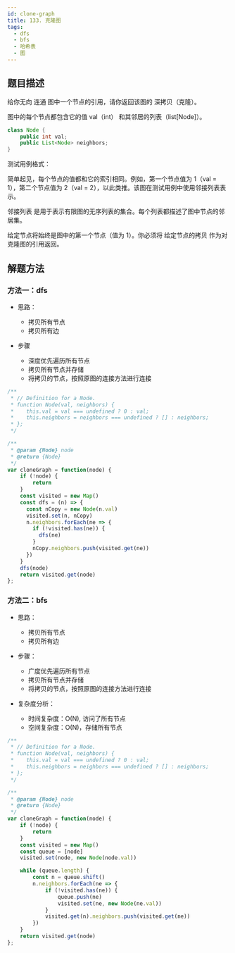 ```yaml
---
id: clone-graph
title: 133. 克隆图
tags:
  - dfs
  - bfs
  - 哈希表
  - 图
---
```


## 题目描述

给你无向 连通 图中一个节点的引用，请你返回该图的 深拷贝（克隆）。

图中的每个节点都包含它的值 val（int） 和其邻居的列表（list[Node]）。

```java
class Node {
    public int val;
    public List<Node> neighbors;
}
```

测试用例格式：

简单起见，每个节点的值都和它的索引相同。例如，第一个节点值为 1（val = 1），第二个节点值为 2（val = 2），以此类推。该图在测试用例中使用邻接列表表示。

邻接列表 是用于表示有限图的无序列表的集合。每个列表都描述了图中节点的邻居集。

给定节点将始终是图中的第一个节点（值为 1）。你必须将 给定节点的拷贝 作为对克隆图的引用返回。

## 解题方法

### 方法一：dfs

- 思路：
  - 拷贝所有节点
  - 拷贝所有边

- 步骤
  - 深度优先遍历所有节点
  - 拷贝所有节点并存储
  - 将拷贝的节点，按照原图的连接方法进行连接

```js
/**
 * // Definition for a Node.
 * function Node(val, neighbors) {
 *    this.val = val === undefined ? 0 : val;
 *    this.neighbors = neighbors === undefined ? [] : neighbors;
 * };
 */

/**
 * @param {Node} node
 * @return {Node}
 */
var cloneGraph = function(node) {
    if (!node) {
        return
    }
    const visited = new Map()
    const dfs = (n) => {
      const nCopy = new Node(n.val)
      visited.set(n, nCopy)
      n.neighbors.forEach(ne => {
        if (!visited.has(ne)) {
          dfs(ne)
        }
        nCopy.neighbors.push(visited.get(ne))
      })
    }
    dfs(node)
    return visited.get(node)
};
```

### 方法二：bfs

- 思路：
  - 拷贝所有节点
  - 拷贝所有边

- 步骤：
  - 广度优先遍历所有节点
  - 拷贝所有节点并存储
  - 将拷贝的节点，按照原图的连接方法进行连接

- 复杂度分析：
  - 时间复杂度：O(N), 访问了所有节点
  - 空间复杂度：O(N)，存储所有节点

```js
/**
 * // Definition for a Node.
 * function Node(val, neighbors) {
 *    this.val = val === undefined ? 0 : val;
 *    this.neighbors = neighbors === undefined ? [] : neighbors;
 * };
 */

/**
 * @param {Node} node
 * @return {Node}
 */
var cloneGraph = function(node) {
    if (!node) {
        return
    }
    const visited = new Map()
    const queue = [node]
    visited.set(node, new Node(node.val))

    while (queue.length) {
        const n = queue.shift()
        n.neighbors.forEach(ne => {
            if (!visited.has(ne)) {
                queue.push(ne)
                visited.set(ne, new Node(ne.val))
            }
            visited.get(n).neighbors.push(visited.get(ne))
        })
    }
    return visited.get(node)
};
```
